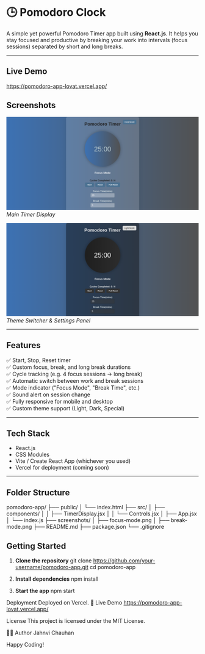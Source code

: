 # 🕒 Pomodoro Clock

A simple yet powerful Pomodoro Timer app built using **React.js**. It helps you stay focused and productive by breaking your work into intervals (focus sessions) separated by short and long breaks.

---

##  Live Demo
 https://pomodoro-app-lovat.vercel.app/


##  Screenshots

![Screenshot 1](./screenshots/timerDisplay.png)  
*Main Timer Display*

![Screenshot 2](./screenshots/darkTheme.png)
*Theme Switcher & Settings Panel*

---

##  Features

✅ Start, Stop, Reset timer  
✅ Custom focus, break, and long break durations  
✅ Cycle tracking (e.g. 4 focus sessions → long break)  
✅ Automatic switch between work and break sessions  
✅ Mode indicator ("Focus Mode", "Break Time", etc.)  
✅ Sound alert on session change  
✅ Fully responsive for mobile and desktop  
✅ Custom theme support (Light, Dark, Special)

---

## Tech Stack

- React.js  
- CSS Modules  
- Vite / Create React App (whichever you used)  
- Vercel for deployment (coming soon)

---

## Folder Structure

pomodoro-app/ ├── public/ │ └── index.html ├── src/ │ ├── components/ │ │ ├── TimerDisplay.jsx │ │ └── Controls.jsx │ ├── App.jsx │ └── index.js ├── screenshots/ │ ├── focus-mode.png │ ├── break-mode.png ├── README.md ├── package.json └── .gitignore


##  Getting Started

1. **Clone the repository**
   git clone https://github.com/your-username/pomodoro-app.git
   cd pomodoro-app
2. **Install dependencies**
   npm install

3. **Start the app**
   npm start

Deployment
Deployed on Vercel.
🔗 Live Demo https://pomodoro-app-lovat.vercel.app/

 License
This project is licensed under the MIT License.

👩‍💻 Author
Jahnvi Chauhan

Happy Coding!
